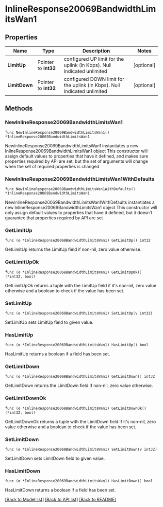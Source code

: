 # InlineResponse20069BandwidthLimitsWan1

## Properties

Name | Type | Description | Notes
------------ | ------------- | ------------- | -------------
**LimitUp** | Pointer to **int32** | configured UP limit for the uplink (in Kbps).  Null indicated unlimited | [optional] 
**LimitDown** | Pointer to **int32** | configured DOWN limit for the uplink (in Kbps).  Null indicated unlimited | [optional] 

## Methods

### NewInlineResponse20069BandwidthLimitsWan1

`func NewInlineResponse20069BandwidthLimitsWan1() *InlineResponse20069BandwidthLimitsWan1`

NewInlineResponse20069BandwidthLimitsWan1 instantiates a new InlineResponse20069BandwidthLimitsWan1 object
This constructor will assign default values to properties that have it defined,
and makes sure properties required by API are set, but the set of arguments
will change when the set of required properties is changed

### NewInlineResponse20069BandwidthLimitsWan1WithDefaults

`func NewInlineResponse20069BandwidthLimitsWan1WithDefaults() *InlineResponse20069BandwidthLimitsWan1`

NewInlineResponse20069BandwidthLimitsWan1WithDefaults instantiates a new InlineResponse20069BandwidthLimitsWan1 object
This constructor will only assign default values to properties that have it defined,
but it doesn't guarantee that properties required by API are set

### GetLimitUp

`func (o *InlineResponse20069BandwidthLimitsWan1) GetLimitUp() int32`

GetLimitUp returns the LimitUp field if non-nil, zero value otherwise.

### GetLimitUpOk

`func (o *InlineResponse20069BandwidthLimitsWan1) GetLimitUpOk() (*int32, bool)`

GetLimitUpOk returns a tuple with the LimitUp field if it's non-nil, zero value otherwise
and a boolean to check if the value has been set.

### SetLimitUp

`func (o *InlineResponse20069BandwidthLimitsWan1) SetLimitUp(v int32)`

SetLimitUp sets LimitUp field to given value.

### HasLimitUp

`func (o *InlineResponse20069BandwidthLimitsWan1) HasLimitUp() bool`

HasLimitUp returns a boolean if a field has been set.

### GetLimitDown

`func (o *InlineResponse20069BandwidthLimitsWan1) GetLimitDown() int32`

GetLimitDown returns the LimitDown field if non-nil, zero value otherwise.

### GetLimitDownOk

`func (o *InlineResponse20069BandwidthLimitsWan1) GetLimitDownOk() (*int32, bool)`

GetLimitDownOk returns a tuple with the LimitDown field if it's non-nil, zero value otherwise
and a boolean to check if the value has been set.

### SetLimitDown

`func (o *InlineResponse20069BandwidthLimitsWan1) SetLimitDown(v int32)`

SetLimitDown sets LimitDown field to given value.

### HasLimitDown

`func (o *InlineResponse20069BandwidthLimitsWan1) HasLimitDown() bool`

HasLimitDown returns a boolean if a field has been set.


[[Back to Model list]](../README.md#documentation-for-models) [[Back to API list]](../README.md#documentation-for-api-endpoints) [[Back to README]](../README.md)


